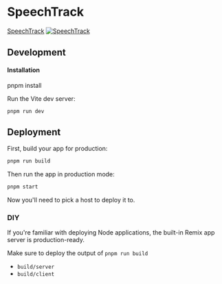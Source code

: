 # SpeechTrack

[SpeechTrack](https://youtu.be/fPCqXuN4JLY)
[![SpeechTrack](https://dev-to-uploads.s3.amazonaws.com/uploads/articles/hxd6aj8xkc35aojbnxjy.png)](https://youtu.be/fPCqXuN4JLY)

## Development

#### Installation

pnpm install

Run the Vite dev server:

```shellscript
pnpm run dev
```

## Deployment

First, build your app for production:

```sh
pnpm run build
```

Then run the app in production mode:

```sh
pnpm start
```

Now you'll need to pick a host to deploy it to.

### DIY

If you're familiar with deploying Node applications, the built-in Remix app server is production-ready.

Make sure to deploy the output of `pnpm run build`

- `build/server`
- `build/client`
